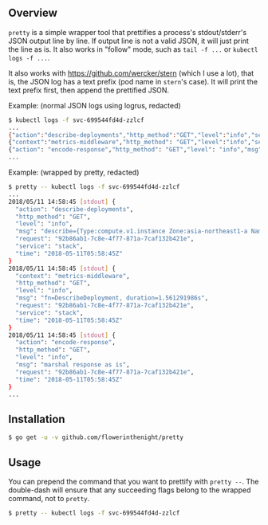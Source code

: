 ## Overview

`pretty` is a simple wrapper tool that prettifies a process's stdout/stderr's JSON output line by line. If output line is not a valid JSON, it will just print the line as is. It also works in "follow" mode, such as `tail -f ...` or `kubectl logs -f ...`.

It also works with https://github.com/wercker/stern (which I use a lot), that is, the JSON log has a text prefix (pod name in `stern`'s case). It will print the text prefix first, then append the prettified JSON.

Example: (normal JSON logs using logrus, redacted)

```bash
$ kubectl logs -f svc-699544fd4d-zzlcf
...
{"action":"describe-deployments","http_method":"GET","level":"info","service":"stack","time":"..."...}
{"context":"metrics-middleware","http_method": "GET","level":"info","service":"stack","time":"..."...}
{"action": "encode-response","http_method": "GET","level": "info","msg": "marshal response as is"...}
...
```

Example: (wrapped by pretty, redacted)

```bash
$ pretty -- kubectl logs -f svc-699544fd4d-zzlcf
...
2018/05/11 14:58:45 [stdout] {
  "action": "describe-deployments",
  "http_method": "GET",
  "level": "info",
  "msg": "describe={Type:compute.v1.instance Zone:asia-northeast1-a Name:...}",
  "request": "92b86ab1-7c8e-4f77-871a-7caf132b421e",
  "service": "stack",
  "time": "2018-05-11T05:58:45Z"
}
2018/05/11 14:58:45 [stdout] {
  "context": "metrics-middleware",
  "http_method": "GET",
  "level": "info",
  "msg": "fn=DescribeDeployment, duration=1.561291986s",
  "request": "92b86ab1-7c8e-4f77-871a-7caf132b421e",
  "service": "stack",
  "time": "2018-05-11T05:58:45Z"
}
2018/05/11 14:58:45 [stdout] {
  "action": "encode-response",
  "http_method": "GET",
  "level": "info",
  "msg": "marshal response as is",
  "request": "92b86ab1-7c8e-4f77-871a-7caf132b421e",
  "time": "2018-05-11T05:58:45Z"
}
...
```

## Installation

```bash
$ go get -u -v github.com/flowerinthenight/pretty
```

## Usage

You can prepend the command that you want to prettify with `pretty --`. The double-dash will ensure that any succeeding flags belong to the wrapped command, not to `pretty`.

```bash
$ pretty -- kubectl logs -f svc-699544fd4d-zzlcf
```
